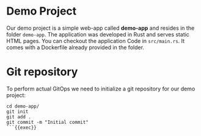 # Demo Project

Our demo project is a simple web-app called **demo-app** and resides in the folder `demo-app`.
The application was developed in Rust and serves static HTML pages.
You can checkout the application Code in `src/main.rs`.
It comes with a Dockerfile already provided in the folder.

# Git repository

To perform actual GitOps we need to initialize a git repository for our demo project:

```
cd demo-app/
git init
git add .
git commit -m "Initial commit"
```{{exec}}
